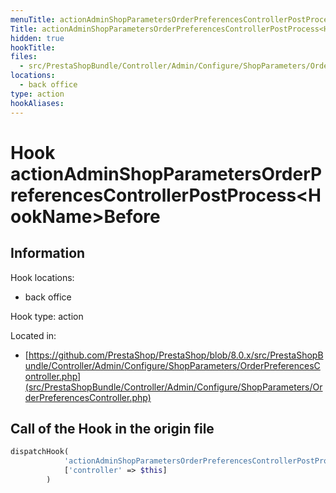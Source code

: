 ```yaml
---
menuTitle: actionAdminShopParametersOrderPreferencesControllerPostProcess<HookName>Before
Title: actionAdminShopParametersOrderPreferencesControllerPostProcess<HookName>Before
hidden: true
hookTitle: 
files:
  - src/PrestaShopBundle/Controller/Admin/Configure/ShopParameters/OrderPreferencesController.php
locations:
  - back office
type: action
hookAliases:
---
```


# Hook actionAdminShopParametersOrderPreferencesControllerPostProcess&lt;HookName>Before

## Information

Hook locations: 
  - back office

Hook type: action

Located in: 
  - [https://github.com/PrestaShop/PrestaShop/blob/8.0.x/src/PrestaShopBundle/Controller/Admin/Configure/ShopParameters/OrderPreferencesController.php](src/PrestaShopBundle/Controller/Admin/Configure/ShopParameters/OrderPreferencesController.php)

## Call of the Hook in the origin file

```php
dispatchHook(
            'actionAdminShopParametersOrderPreferencesControllerPostProcess' . $hookName . 'Before',
            ['controller' => $this]
        )
```